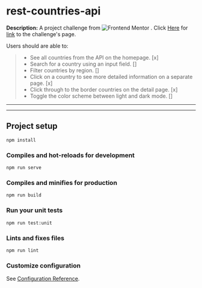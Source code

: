 # rest-countries-api

__Description:__
A project challenge from ![Frontend Mentor](https://www.frontendmentor.io/static/images/logo-desktop.svg) . Click [Here](https://www.frontendmentor.io/challenges/rest-countries-api-with-color-theme-switcher-5cacc469fec04111f7b848ca) for [link](https://www.frontendmentor.io/challenges/rest-countries-api-with-color-theme-switcher-5cacc469fec04111f7b848ca) to the challenge's page.

Users should are able to:
> * See all countries from the API on the homepage. [x]
> * Search for a country using an input field. []
> * Filter countries by region. []
> * Click on a country to see more detailed information on a separate page. [x]
> * Click through to the border countries on the detail page. [x]
> * Toggle the color scheme between light and dark mode. []

---
___

## Project setup
```
npm install
```

### Compiles and hot-reloads for development
```
npm run serve
```

### Compiles and minifies for production
```
npm run build
```

### Run your unit tests
```
npm run test:unit
```

### Lints and fixes files
```
npm run lint
```

### Customize configuration
See [Configuration Reference](https://cli.vuejs.org/config/).
